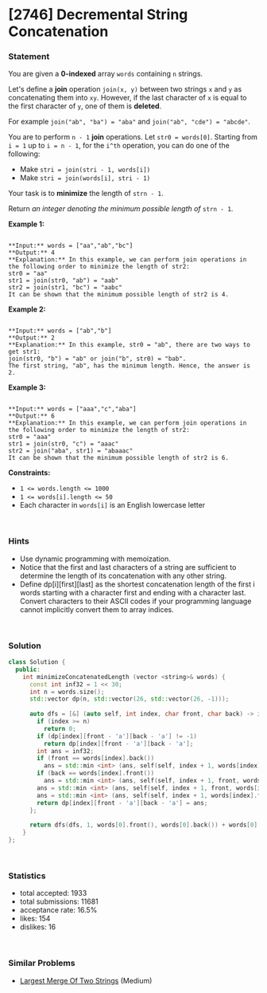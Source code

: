 # [2746] Decremental String Concatenation



### Statement

You are given a **0-indexed** array `words` containing `n` strings.

Let's define a **join** operation `join(x, y)` between two strings `x` and `y` as concatenating them into `xy`. However, if the last character of `x` is equal to the first character of `y`, one of them is **deleted**.

For example `join("ab", "ba") = "aba"` and `join("ab", "cde") = "abcde"`.

You are to perform `n - 1` **join** operations. Let `str0 = words[0]`. Starting from `i = 1` up to `i = n - 1`, for the `i^th` operation, you can do one of the following:

* Make `stri = join(stri - 1, words[i])`
* Make `stri = join(words[i], stri - 1)`



Your task is to **minimize** the length of `strn - 1`.

Return *an integer denoting the minimum possible length of* `strn - 1`.


**Example 1:**

```

**Input:** words = ["aa","ab","bc"]
**Output:** 4
**Explanation:** In this example, we can perform join operations in the following order to minimize the length of str2: 
str0 = "aa"
str1 = join(str0, "ab") = "aab"
str2 = join(str1, "bc") = "aabc" 
It can be shown that the minimum possible length of str2 is 4.
```

**Example 2:**

```

**Input:** words = ["ab","b"]
**Output:** 2
**Explanation:** In this example, str0 = "ab", there are two ways to get str1: 
join(str0, "b") = "ab" or join("b", str0) = "bab". 
The first string, "ab", has the minimum length. Hence, the answer is 2.

```

**Example 3:**

```

**Input:** words = ["aaa","c","aba"]
**Output:** 6
**Explanation:** In this example, we can perform join operations in the following order to minimize the length of str2: 
str0 = "aaa"
str1 = join(str0, "c") = "aaac"
str2 = join("aba", str1) = "abaaac"
It can be shown that the minimum possible length of str2 is 6.

```


**Constraints:**
* `1 <= words.length <= 1000`
* `1 <= words[i].length <= 50`
* Each character in `words[i]` is an English lowercase letter


<br />

### Hints

- Use dynamic programming with memoization.
- Notice that the first and last characters of a string are sufficient to determine the length of its concatenation with any other string.
- Define dp[i][first][last] as the shortest concatenation length of the first i words starting with a character first and ending with a character last. Convert characters to their ASCII codes if your programming language cannot implicitly convert them to array indices.

<br />

### Solution

```cpp
class Solution {
  public:
    int minimizeConcatenatedLength (vector <string>& words) {
      const int inf32 = 1 << 30;
      int n = words.size();
      std::vector dp(n, std::vector(26, std::vector(26, -1)));
      
      auto dfs = [&] (auto self, int index, char front, char back) -> int {
        if (index >= n)
          return 0;
        if (dp[index][front - 'a'][back - 'a'] != -1)
          return dp[index][front - 'a'][back - 'a'];
        int ans = inf32;
        if (front == words[index].back())
          ans = std::min <int> (ans, self(self, index + 1, words[index].front(), back) + words[index].length() - 1);
        if (back == words[index].front())
          ans = std::min <int> (ans, self(self, index + 1, front, words[index].back()) + words[index].length() - 1);
        ans = std::min <int> (ans, self(self, index + 1, front, words[index].back()) + words[index].length());
        ans = std::min <int> (ans, self(self, index + 1, words[index].front(), back) + words[index].length());
        return dp[index][front - 'a'][back - 'a'] = ans;
      };
      
      return dfs(dfs, 1, words[0].front(), words[0].back()) + words[0].length();
    }
};
```

<br />

### Statistics

- total accepted: 1933
- total submissions: 11681
- acceptance rate: 16.5%
- likes: 154
- dislikes: 16

<br />

### Similar Problems

- [Largest Merge Of Two Strings](https://leetcode.com/problems/largest-merge-of-two-strings) (Medium)

